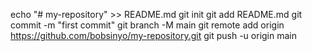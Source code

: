 echo "# my-repository" >> README.md
git init
git add README.md
git commit -m "first commit"
git branch -M main
git remote add origin https://github.com/bobsinyo/my-repository.git
git push -u origin main
